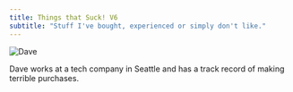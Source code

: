 ```yaml
---
title: Things that Suck! V6
subtitle: "Stuff I've bought, experienced or simply don't like."
---
```

![Dave](/img/dave.jpg)

Dave works at a tech company in Seattle and has a track record of making terrible purchases.
